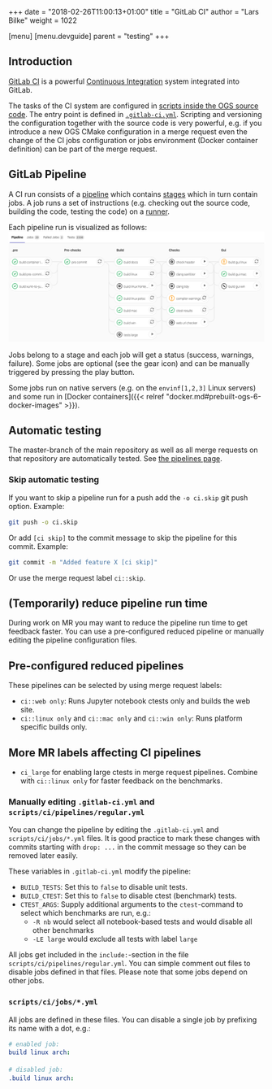 +++
date = "2018-02-26T11:00:13+01:00"
title = "GitLab CI"
author = "Lars Bilke"
weight = 1022

[menu]
  [menu.devguide]
    parent = "testing"
+++

## Introduction

[GitLab CI](https://docs.gitlab.com/ee/ci/) is a powerful [Continuous Integration](../../development-workflows/continuous-integration/) system integrated into GitLab.

The tasks of the CI system are configured in [scripts inside the OGS source code](https://gitlab.opengeosys.org/ogs/ogs/-/tree/master/scripts/ci). The entry point is defined in [`.gitlab-ci.yml`](https://gitlab.opengeosys.org/ogs/ogs/-/blob/master/.gitlab-ci.yml). Scripting and versioning the configuration together with the source code is very powerful, e.g. if you introduce a new OGS CMake configuration in a merge request even the change of the CI jobs configuration or jobs environment (Docker container definition) can be part of the merge request.

## GitLab Pipeline

A CI run consists of a [pipeline](https://docs.gitlab.com/ee/ci/pipelines/) which contains [stages](https://docs.gitlab.com/ee/ci/yaml/#stages) which in turn contain jobs. A job runs a set of instructions (e.g. checking out the source code, building the code, testing the code) on a [runner](https://docs.gitlab.com/runner/).

Each pipeline run is visualized as follows:
![GitLab pipeline visualization](GitLab-Pipeline.png)

Jobs belong to a stage and each job will get a status (success, warnings, failure). Some jobs are optional (see the gear icon) and can be manually triggered by pressing the play button.

Some jobs run on native servers (e.g. on the `envinf[1,2,3]` Linux servers) and some run in [Docker containers]({{< relref "docker.md#prebuilt-ogs-6-docker-images" >}}).

## Automatic testing

The master-branch of the main repository as well as all merge requests on that repository are automatically tested. See [the pipelines page](https://gitlab.opengeosys.org/ogs/ogs/pipelines).

### Skip automatic testing

If you want to skip a pipeline run for a push add the `-o ci.skip` git push option. Example:

```bash
git push -o ci.skip
```

Or add `[ci skip]` to the commit message to skip the pipeline for this commit. Example:

```bash
git commit -m "Added feature X [ci skip]"
```

Or use the merge request label `ci::skip`.

## (Temporarily) reduce pipeline run time

During work on MR you may want to reduce the pipeline run time to get feedback faster. You can use a pre-configured reduced pipeline or manually editing the pipeline configuration files.

## Pre-configured reduced pipelines

These pipelines can be selected by using merge request labels:

- `ci::web only`: Runs Jupyter notebook ctests only and builds the web site.
- `ci::linux only` and `ci::mac only` and `ci::win only`: Runs platform specific builds only.

## More MR labels affecting CI pipelines

- `ci_large` for enabling large ctests in merge request pipelines. Combine with `ci::linux only` for faster feedback on the benchmarks.

### Manually editing `.gitlab-ci.yml` and `scripts/ci/pipelines/regular.yml`

You can change the pipeline by editing the `.gitlab-ci.yml` and `scripts/ci/jobs/*.yml` files. It is good practice to mark these changes with commits starting with `drop: ...` in the commit message so they can be removed later easily.

These variables in `.gitlab-ci.yml` modify the pipeline:

- `BUILD_TESTS`: Set this to `false` to disable unit tests.
- `BUILD_CTEST`: Set this to `false` to disable ctest (benchmark) tests.
- `CTEST_ARGS`: Supply additional arguments to the `ctest`-command to select which benchmarks are run, e.g.:
  - `-R nb` would select all notebook-based tests and would disable all other benchmarks
  - `-LE large` would exclude all tests with label `large`

All jobs get included in the `include:`-section in the file `scripts/ci/pipelines/regular.yml`. You can simple comment out files to disable jobs defined in that files. Please note that some jobs depend on other jobs.

### `scripts/ci/jobs/*.yml`

All jobs are defined in these files. You can disable a single job by prefixing its name with a dot, e.g.:

```yml
# enabled job:
build linux arch:

# disabled job:
.build linux arch:
```

